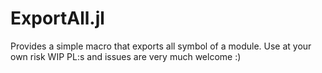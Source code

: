 # ExportAll.jl

Provides a simple macro that exports all symbol of a module. Use at your own risk WIP PL:s and issues are very much welcome :)

